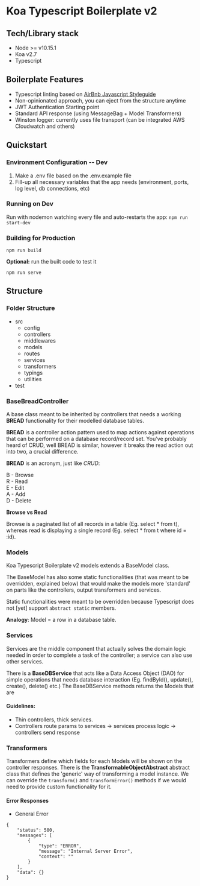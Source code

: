 # Koa Typescript Boilerplate v2

## Tech/Library stack
- Node >= v10.15.1
- Koa v2.7
- Typescript

## Boilerplate Features
- Typescript linting based on [AirBnb Javascript Styleguide](https://github.com/airbnb/javascript)
- Non-opinionated approach, you can eject from the structure anytime
- JWT Authentication Starting point
- Standard API response (using MessageBag + Model Transformers)
- Winston logger: currently uses file transport (can be integrated AWS Cloudwatch and others)

## Quickstart

### Environment Configuration -- Dev
1. Make a .env file based on the .env.example file
2. Fill-up all necessary variables that the app needs (environment, ports, log level, db connections, etc)

### Running on Dev

Run with nodemon watching every file and auto-restarts the app:
``npm run start-dev``

### Building for Production

    npm run build

**Optional:** run the built code to test it

    npm run serve

## Structure

### Folder Structure
- src
	- config
	- controllers
	- middlewares
	- models
	- routes
	- services
	- transformers
	- typings
	- utilities
- test

### BaseBreadController

A base class meant to be inherited by controllers that needs a working **BREAD** functionality for their modelled database tables.

**BREAD** is a controller action pattern used to map actions against operations that can be performed on a database record/record set. You've probably heard of CRUD, well BREAD is similar, however it breaks the read action out into two, a crucial difference.

**BREAD** is an acronym, just like *CRUD*:

B - Browse  
R - Read  
E - Edit  
A - Add  
D - Delete

**Browse vs Read**

Browse is a paginated list of all records in a table (Eg. select * from t), whereas read is displaying a single record (Eg. select * from t where id = :id).

### Models

Koa Typescript Boilerplate v2 models extends a BaseModel class.

The BaseModel has also some static functionalities (that was meant to be overridden, explained below) that would make the models more 'standard' on parts like the controllers, output transformers and services.

Static functionalities were meant to be overridden because Typescript does not [yet] support ``abstract static`` members. 

**Analogy**: Model = a row in a database table. 

### Services

Services are the middle component that actually solves the domain logic needed in order to complete a task of the controller; a service can also use other services.

There is a **BaseDBService** that acts like a Data Access Object (DAO) for simple operations that needs database interaction (Eg. findById(), update(), create(), delete() etc.) The BaseDBService methods returns the Models that are 

#### Guidelines: 
- Thin controllers, thick services.
- Controllers route params to services -> services process logic -> controllers send response

### Transformers

Transformers define which fields for each Models will be shown on the controller responses. There is the **TransformableObjectAbstract** abstract class that defines the 'generic' way of transforming a model instance. We can override the ``transform()`` and ``transformError()`` methods if we would need to provide custom functionality for it.

#### Error Responses
- General Error
```
{
    "status": 500,
    "messages": [
        {
            "type": "ERROR",
            "message": "Internal Server Error",
            "context": ""
        }
    ],
    "data": {}
}
```